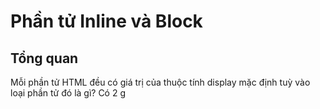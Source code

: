 # Phần tử Inline và Block

## Tổng quan

Mỗi phần tử HTML đều có giá trị của thuộc tính display mặc định tuỳ vào loại phần tử đó là gì? Có 2 g&#x20;
